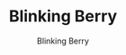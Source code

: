---
title: Blinking Berry
author:
  - Blinking Berry
icon: https://static.wikia.nocookie.net/aa5a66d0-8409-442f-9e70-50b14bdbbc92/
---